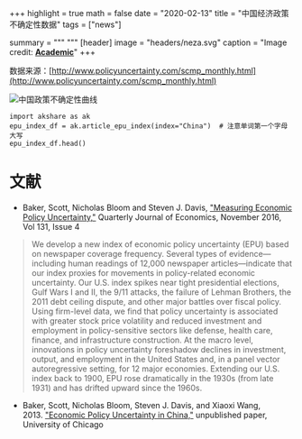 +++
highlight = true
math = false
date = "2020-02-13"
title = "中国经济政策不确定性数据"
tags = ["news"]

summary = """ 
"""
[header]
image = "headers/neza.svg"
caption = "Image credit: [**Academic**](https://github.com/gcushen/hugo-academic/)"
+++ 

数据来源：[http://www.policyuncertainty.com/scmp_monthly.html](http://www.policyuncertainty.com/scmp_monthly.html)

![中国政策不确定性曲线](https://upload-images.jianshu.io/upload_images/38934-e5e4f4bc1feddf77.png?imageMogr2/auto-orient/strip%7CimageView2/2/w/1240)

```
import akshare as ak
epu_index_df = ak.article_epu_index(index="China")  # 注意单词第一个字母大写
epu_index_df.head()
```

# 文献

- Baker, Scott, Nicholas Bloom and Steven J. Davis, ["Measuring Economic Policy Uncertainty,"](https://academic.oup.com/qje/article/131/4/1593/2468873) Quarterly Journal of Economics, November 2016, Vol 131, Issue 4

> We develop a new index of economic policy uncertainty (EPU) based on newspaper coverage frequency. Several types of evidence—including human readings of 12,000 newspaper articles—indicate that our index proxies for movements in policy-related economic uncertainty. Our U.S. index spikes near tight presidential elections, Gulf Wars I and II, the 9/11 attacks, the failure of Lehman Brothers, the 2011 debt ceiling dispute, and other major battles over fiscal policy. Using firm-level data, we find that policy uncertainty is associated with greater stock price volatility and reduced investment and employment in policy-sensitive sectors like defense, health care, finance, and infrastructure construction. At the macro level, innovations in policy uncertainty foreshadow declines in investment, output, and employment in the United States and, in a panel vector autoregressive setting, for 12 major economies. Extending our U.S. index back to 1900, EPU rose dramatically in the 1930s (from late 1931) and has drifted upward since the 1960s.

- Baker, Scott, Nicholas Bloom, Steven J. Davis, and Xiaoxi Wang, 2013. ["Economic Policy Uncertainty in China,"](https://faculty.chicagobooth.edu/steven.davis/pdf/Economic%20Policy%20Uncertainty%20in%20China,%20January%202013.pdf) unpublished paper, University of Chicago
